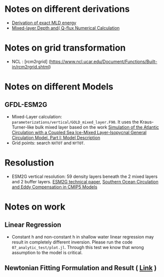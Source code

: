 # Notes on different derivations
- [Derivation of exact MLD energy](https://www.sharelatex.com/read/xqqjhbzxnqvb)
- [Mixed-layer Depth and( Q-flux Numerical Calculation](https://www.sharelatex.com/read/ffhwmpjxwbht)


# Notes on grid transformation
- NCL : [rcm2rgrid] (https://www.ncl.ucar.edu/Document/Functions/Built-in/rcm2rgrid.shtml)


# Notes on different Models

## GFDL-ESM2G
 - Mixed-Layer calculation: `parameterizations/vertical/GOLD_mixed_layer.F90`. It uses the Kraus-Turner-like bulk mixed layer based on the work [Simulation of the Atlantic Circulation with a Coupled Sea Ice-Mixed Layer-Isopycnal General Circulation Model. Part I: Model Description](https://journals.ametsoc.org/doi/abs/10.1175/1520-0485(1993)023%3C0808:SOTACW%3E2.0.CO;2)
 - Grid points: search `NXTOT` and `NYTOT`.




# Resolustion
- ESM2G vertical resolution: 59 density layers beneath the 2 mixed layers and 2 buffer layers. [ESM2G technical paper](https://journals.ametsoc.org/doi/pdf/10.1175/JCLI-D-11-00560.1), [Southern Ocean Circulation and Eddy Compensation in CMIP5 Models](https://journals.ametsoc.org/doi/pdf/10.1175/JCLI-D-12-00504.1)



# Notes on work

## Linear Regression

- Constant h and non-constant h in shallow water linear regression may result in completely different inversion. Please run the code `07_analytic_test/plot.jl`. Through this test we know that wrong assumption to the model is critical.

## Newtonian Fitting Formulation and Result ( [Link](https://www.overleaf.com/read/nhtyxqvdgjvr) )
